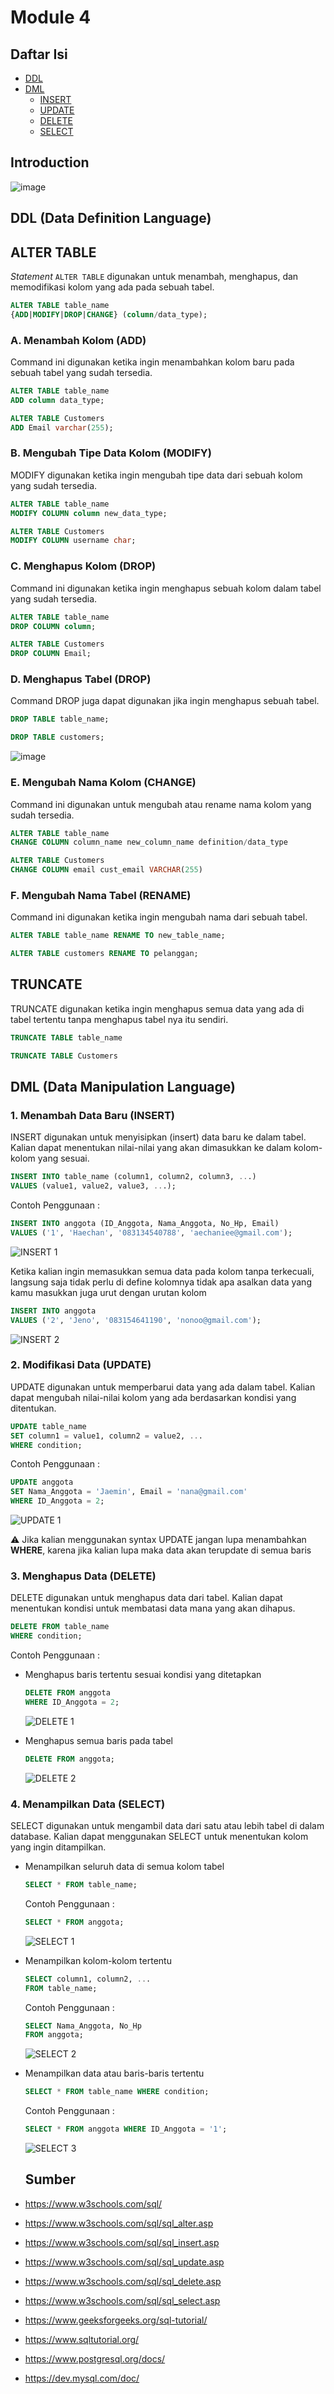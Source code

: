 # Module 4
## Daftar Isi
- [DDL](#ddl)
- [DML](#dml-data-manipulation-language)
  - [INSERT](#1-menambah-data-baru-insert)
  - [UPDATE](#2-modifikasi-data-update)
  - [DELETE](#3-menghapus-data-delete)
  - [SELECT](#4-menampilkan-data-select)

## Introduction
![image](https://github.com/user-attachments/assets/10eb221c-3239-46e3-b52b-fef60aa8d7a4)

## DDL (Data Definition Language)
## ALTER TABLE
_Statement_ ```ALTER TABLE``` digunakan untuk menambah, menghapus, dan memodifikasi kolom yang ada pada sebuah tabel.
```sql
ALTER TABLE table_name
{ADD|MODIFY|DROP|CHANGE} (column/data_type);
```
### A. Menambah Kolom (ADD)
Command ini digunakan ketika ingin menambahkan kolom baru pada sebuah tabel yang sudah tersedia.
```sql
ALTER TABLE table_name
ADD column data_type;
```

```sql
ALTER TABLE Customers
ADD Email varchar(255);
```

### B. Mengubah Tipe Data Kolom (MODIFY)
MODIFY digunakan ketika ingin mengubah tipe data dari sebuah kolom yang sudah tersedia.
```sql
ALTER TABLE table_name
MODIFY COLUMN column new_data_type;
```
```sql
ALTER TABLE Customers
MODIFY COLUMN username char;
```
### C. Menghapus Kolom (DROP)
Command ini digunakan ketika ingin menghapus sebuah kolom dalam tabel yang sudah tersedia.
```sql
ALTER TABLE table_name
DROP COLUMN column;
```
```sql
ALTER TABLE Customers
DROP COLUMN Email;
```
### D. Menghapus Tabel (DROP)
Command DROP juga dapat digunakan jika ingin menghapus sebuah tabel. <br>
```sql
DROP TABLE table_name;
```
```sql
DROP TABLE customers;
```
![image](https://github.com/user-attachments/assets/c9f1cf47-ea19-470e-9456-830cee4a1e53)

### E. Mengubah Nama Kolom (CHANGE)
Command ini digunakan untuk mengubah atau rename nama kolom yang sudah tersedia.
```sql
ALTER TABLE table_name
CHANGE COLUMN column_name new_column_name definition/data_type
```

```sql
ALTER TABLE Customers
CHANGE COLUMN email cust_email VARCHAR(255)
```

### F. Mengubah Nama Tabel (RENAME)
Command ini digunakan ketika ingin mengubah nama dari sebuah tabel.
```sql
ALTER TABLE table_name RENAME TO new_table_name;
```
```sql
ALTER TABLE customers RENAME TO pelanggan;
```

## TRUNCATE
TRUNCATE digunakan ketika ingin menghapus semua data yang ada di tabel tertentu tanpa menghapus tabel nya itu sendiri.
```sql
TRUNCATE TABLE table_name
```
```sql
TRUNCATE TABLE Customers
```


## DML (Data Manipulation Language)
### 1. Menambah Data Baru (INSERT)
INSERT digunakan untuk menyisipkan (insert) data baru ke dalam tabel. Kalian dapat menentukan nilai-nilai yang akan dimasukkan ke dalam kolom-kolom yang sesuai.

```sql
INSERT INTO table_name (column1, column2, column3, ...)
VALUES (value1, value2, value3, ...);
```

Contoh Penggunaan :
```sql
INSERT INTO anggota (ID_Anggota, Nama_Anggota, No_Hp, Email)
VALUES ('1', 'Haechan', '083134540788', 'aechaniee@gmail.com');
```
![INSERT 1](https://github.com/user-attachments/assets/c7b2be9c-b4d0-487c-9ec0-6072cf8a8cc1)

Ketika kalian ingin memasukkan semua data pada kolom tanpa terkecuali, langsung saja tidak perlu di define kolomnya tidak apa asalkan data yang kamu masukkan juga urut dengan urutan kolom

```sql
INSERT INTO anggota
VALUES ('2', 'Jeno', '083154641190', 'nonoo@gmail.com');
```
![INSERT 2](https://github.com/user-attachments/assets/ff0bc3d2-962b-4743-8669-2cfb608c97ba)

### 2. Modifikasi Data (UPDATE)
UPDATE digunakan untuk memperbarui data yang ada dalam tabel. Kalian dapat mengubah nilai-nilai kolom yang ada berdasarkan kondisi yang ditentukan.

```sql
UPDATE table_name
SET column1 = value1, column2 = value2, ...
WHERE condition;
```

Contoh Penggunaan :
```sql
UPDATE anggota
SET Nama_Anggota = 'Jaemin', Email = 'nana@gmail.com'
WHERE ID_Anggota = 2;
```
![UPDATE 1](https://github.com/user-attachments/assets/759b99a5-9b44-48c1-9f37-86ddb8baa2da)

⚠️ Jika kalian menggunakan syntax UPDATE jangan lupa menambahkan **WHERE**, karena jika kalian lupa maka data akan terupdate di semua baris 

### 3. Menghapus Data (DELETE)
DELETE digunakan untuk menghapus data dari tabel. Kalian dapat menentukan kondisi untuk membatasi data mana yang akan dihapus.

```sql
DELETE FROM table_name  
WHERE condition;
```

Contoh Penggunaan :
- Menghapus baris tertentu sesuai kondisi yang ditetapkan
  ```sql
  DELETE FROM anggota
  WHERE ID_Anggota = 2;
  ```
  ![DELETE 1](https://github.com/user-attachments/assets/51de7755-0fee-4756-9810-3790d8c59bb5)

- Menghapus semua baris pada tabel
  ```sql
  DELETE FROM anggota;
  ```
  ![DELETE 2](https://github.com/user-attachments/assets/a52a9789-175b-44b2-8cb5-5992f71d4545)

### 4. Menampilkan Data (SELECT)
SELECT digunakan untuk mengambil data dari satu atau lebih tabel di dalam database. Kalian dapat menggunakan SELECT untuk menentukan kolom yang ingin ditampilkan.

- Menampilkan seluruh data di semua kolom tabel
  ```sql
  SELECT * FROM table_name; 
  ```
  Contoh Penggunaan :
  ```sql
  SELECT * FROM anggota;
  ```
  ![SELECT 1](https://github.com/user-attachments/assets/ba9a96f7-84b5-483d-9b0b-9e709f0102e3)

- Menampilkan kolom-kolom tertentu
  ```sql
  SELECT column1, column2, ... 
  FROM table_name;
  ```
  Contoh Penggunaan :
  ```sql
  SELECT Nama_Anggota, No_Hp
  FROM anggota;
  ```
  ![SELECT 2](https://github.com/user-attachments/assets/73df9109-7c0c-4ebc-9815-413c76f2b1ad)

- Menampilkan data atau baris-baris tertentu
  ```sql
  SELECT * FROM table_name WHERE condition; 
  ```
  Contoh Penggunaan :
  ```  sql
  SELECT * FROM anggota WHERE ID_Anggota = '1'; 
  ```
  ![SELECT 3](https://github.com/user-attachments/assets/6451f136-47ad-4ba9-9242-13bc61e46ec1)

  ## Sumber 
- https://www.w3schools.com/sql/
- https://www.w3schools.com/sql/sql_alter.asp
- https://www.w3schools.com/sql/sql_insert.asp
- https://www.w3schools.com/sql/sql_update.asp
- https://www.w3schools.com/sql/sql_delete.asp
- https://www.w3schools.com/sql/sql_select.asp
- https://www.geeksforgeeks.org/sql-tutorial/
- https://www.sqltutorial.org/
- https://www.postgresql.org/docs/
- https://dev.mysql.com/doc/





